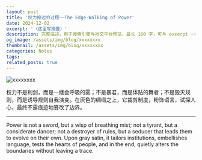 ```yaml
---
layout: post
title: '权力擦边的过程——The Edge-Walking of Power'
date: 2024-12-02
excerpt: '（这里写摘要）'
description: 完整描述，用于搜索引擎与社交平台预览，最长 160 字，可与 excerpt 一致
og_image: /assets/img/blog/xxxxxxxx
thumbnail: /assets/img/blog/xxxxxxxx
categories: Notes
tags: 
related_posts: true
---
```


<img src="/assets/img/blog/xxxxxxxx" alt="xxxxxxxx">

权力不是利剑，而是一缕会呼吸的雾；不是暴君，而是体贴的舞者；不是毁灭规则，而是诱导规则自我演变。在灰色的绸缎之上，它裁剪制度，粉饰语言，试探人心，最终不露痕迹地篡改了边界。

---

Power is not a sword, but a wisp of breathing mist; not a tyrant, but a considerate dancer; not a destroyer of rules, but a seducer that leads them to evolve on their own. Upon gray satin, it tailors institutions, embellishes language, tests the hearts of people, and in the end, quietly alters the boundaries without leaving a trace.
